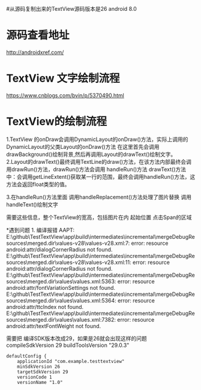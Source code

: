 #从源码复制出来的TextView源码版本是26 android 8.0

# 源码查看地址
http://androidxref.com/

# TextView 文字绘制流程
https://www.cnblogs.com/bvin/p/5370490.html

# TextView的绘制流程
1.TextView 的onDraw会调用DynamicLayout的onDraw()方法，实际上调用的DynamicLayout的父类Layout的onDraw()方法
在这里首先会调用drawBackground()绘制背景,然后再调用Layout的drawText()绘制文字。
2.Layout的drawText()最终调用TextLine的draw()方法，在该方法内部最终会调用drawRun()方法，drawRun()方法会调用
handleRun()方法
drawText()方法中：会调用getLineExtent()获取某一行的范围，最终会调用handleRun()方法，这方法会返回float类型的值。

3.在handleRun()方法里面
调用handleReplacement()方法处理了图片替换
调用handleText()绘制文字

需要这些信息，整个TextView的宽高，包括图片在内
起始位置
点击Span的区域




*遇到问题
1.
编译报错
AAPT: E:\github\TestTextView\app\build\intermediates\incremental\mergeDebugResources\merged.dir\values-v28\values-v28.xml:7: error: resource android:attr/dialogCornerRadius not found.
E:\github\TestTextView\app\build\intermediates\incremental\mergeDebugResources\merged.dir\values-v28\values-v28.xml:11: error: resource android:attr/dialogCornerRadius not found.
E:\github\TestTextView\app\build\intermediates\incremental\mergeDebugResources\merged.dir\values\values.xml:5363: error: resource android:attr/fontVariationSettings not found.
E:\github\TestTextView\app\build\intermediates\incremental\mergeDebugResources\merged.dir\values\values.xml:5364: error: resource android:attr/ttcIndex not found.
E:\github\TestTextView\app\build\intermediates\incremental\mergeDebugResources\merged.dir\values\values.xml:7382: error: resource android:attr/textFontWeight not found.

需要把 编译SDK版本改成29，如果是26就会出现这样的问题
    compileSdkVersion 29
    buildToolsVersion "29.0.3"

    defaultConfig {
        applicationId "com.example.testtextview"
        minSdkVersion 26
        targetSdkVersion 29
        versionCode 1
        versionName "1.0"








